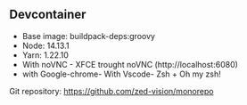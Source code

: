 ## Devcontainer

- Base image: buildpack-deps:groovy
- Node: 14.13.1
- Yarn: 1.22.10
- With noVNC - XFCE trought noVNC (http://localhost:6080)
- with Google-chrome- With Vscode- Zsh + Oh my zsh!

Git repository: https://github.com/zed-vision/monorepo
